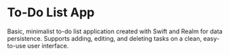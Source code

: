 # To-Do List App

Basic, minimalist to-do list application created with Swift and Realm for data persistence. Supports adding, editing, and deleting tasks on a clean, easy-to-use user interface. 




<!--stackedit_data:
eyJoaXN0b3J5IjpbMTE0MzI4NDIzNV19
-->